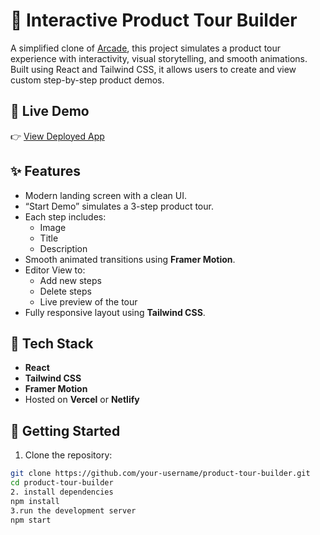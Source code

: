 # 🎯 Interactive Product Tour Builder

A simplified clone of [Arcade](https://www.arcade.software/), this project simulates a product tour experience with interactivity, visual storytelling, and smooth animations. Built using React and Tailwind CSS, it allows users to create and view custom step-by-step product demos.

## 🚀 Live Demo

👉 [View Deployed App](https://product-tour-builder-pnpq-git-main-parag-varshneys-projects.vercel.app/)  


## ✨ Features

- Modern landing screen with a clean UI.
- “Start Demo” simulates a 3-step product tour.
- Each step includes:
  - Image
  - Title
  - Description
- Smooth animated transitions using **Framer Motion**.
- Editor View to:
  - Add new steps
  - Delete steps
  - Live preview of the tour
- Fully responsive layout using **Tailwind CSS**.

## 🔧 Tech Stack

- **React**
- **Tailwind CSS**
- **Framer Motion**
- Hosted on **Vercel** or **Netlify**



## 📝 Getting Started

1. Clone the repository:
```bash
git clone https://github.com/your-username/product-tour-builder.git
cd product-tour-builder
2. install dependencies
npm install
3.run the development server
npm start


